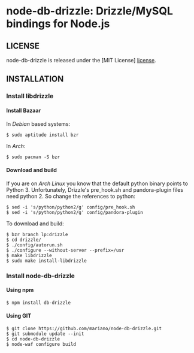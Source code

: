 # node-db-drizzle: Drizzle/MySQL bindings for Node.js #

## LICENSE ##

node-db-drizzle is released under the [MIT License] [license].

## INSTALLATION ##

### Install libdrizzle ###

#### Install Bazaar ####

In *Debian* based systems:

    $ sudo aptitude install bzr

In *Arch*:

    $ sudo pacman -S bzr

#### Download and build ####

If you are on *Arch Linux* you know that the default python binary points to
Python 3. Unfortunately, Drizzle's pre_hook.sh and pandora-plugin files need 
python 2. So change the references to python:

    $ sed -i 's/python/python2/g' config/pre_hook.sh
    $ sed -i 's/python/python2/g' config/pandora-plugin

To download and build:

    $ bzr branch lp:drizzle
    $ cd drizzle/
    $ ./config/autorun.sh
    $ ./configure --without-server --prefix=/usr
    $ make libdrizzle
    $ sudo make install-libdrizzle

### Install node-db-drizzle ###

#### Using npm ####

    $ npm install db-drizzle

#### Using GIT ####

    $ git clone https://github.com/mariano/node-db-drizzle.git
    $ git submodule update --init
    $ cd node-db-drizzle
    $ node-waf configure build

[license]: http://www.opensource.org/licenses/mit-license.php
